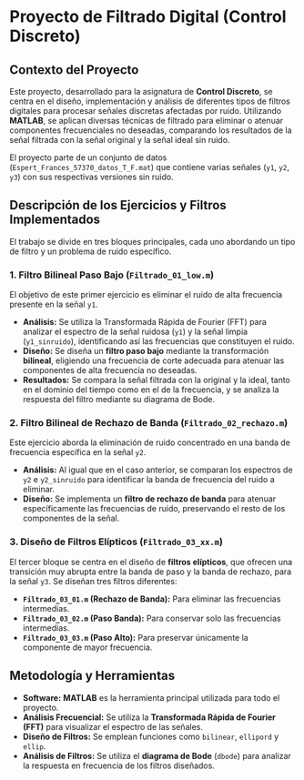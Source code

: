 # Proyecto de Filtrado Digital (Control Discreto)

## Contexto del Proyecto

Este proyecto, desarrollado para la asignatura de **Control Discreto**, se centra en el diseño, implementación y análisis de diferentes tipos de filtros digitales para procesar señales discretas afectadas por ruido. Utilizando **MATLAB**, se aplican diversas técnicas de filtrado para eliminar o atenuar componentes frecuenciales no deseadas, comparando los resultados de la señal filtrada con la señal original y la señal ideal sin ruido.

El proyecto parte de un conjunto de datos (`Espert_Frances_57370_datos_T_F.mat`) que contiene varias señales (`y1`, `y2`, `y3`) con sus respectivas versiones sin ruido.

## Descripción de los Ejercicios y Filtros Implementados

El trabajo se divide en tres bloques principales, cada uno abordando un tipo de filtro y un problema de ruido específico.

### 1. Filtro Bilineal Paso Bajo (`Filtrado_01_low.m`)

El objetivo de este primer ejercicio es eliminar el ruido de alta frecuencia presente en la señal `y1`.
* **Análisis:** Se utiliza la Transformada Rápida de Fourier (FFT) para analizar el espectro de la señal ruidosa (`y1`) y la señal limpia (`y1_sinruido`), identificando así las frecuencias que constituyen el ruido.
* **Diseño:** Se diseña un **filtro paso bajo** mediante la transformación **bilineal**, eligiendo una frecuencia de corte adecuada para atenuar las componentes de alta frecuencia no deseadas.
* **Resultados:** Se compara la señal filtrada con la original y la ideal, tanto en el dominio del tiempo como en el de la frecuencia, y se analiza la respuesta del filtro mediante su diagrama de Bode.

### 2. Filtro Bilineal de Rechazo de Banda (`Filtrado_02_rechazo.m`)

Este ejercicio aborda la eliminación de ruido concentrado en una banda de frecuencia específica en la señal `y2`.
* **Análisis:** Al igual que en el caso anterior, se comparan los espectros de `y2` e `y2_sinruido` para identificar la banda de frecuencia del ruido a eliminar.
* **Diseño:** Se implementa un **filtro de rechazo de banda** para atenuar específicamente las frecuencias de ruido, preservando el resto de los componentes de la señal.

### 3. Diseño de Filtros Elípticos (`Filtrado_03_xx.m`)

El tercer bloque se centra en el diseño de **filtros elípticos**, que ofrecen una transición muy abrupta entre la banda de paso y la banda de rechazo, para la señal `y3`. Se diseñan tres filtros diferentes:

* **`Filtrado_03_01.m` (Rechazo de Banda):** Para eliminar las frecuencias intermedias.
* **`Filtrado_03_02.m` (Paso Banda):** Para conservar solo las frecuencias intermedias.
* **`Filtrado_03_03.m` (Paso Alto):** Para preservar únicamente la componente de mayor frecuencia.

## Metodología y Herramientas

* **Software:** **MATLAB** es la herramienta principal utilizada para todo el proyecto.
* **Análisis Frecuencial:** Se utiliza la **Transformada Rápida de Fourier (FFT)** para visualizar el espectro de las señales.
* **Diseño de Filtros:** Se emplean funciones como `bilinear`, `ellipord` y `ellip`.
* **Análisis de Filtros:** Se utiliza el **diagrama de Bode** (`dbode`) para analizar la respuesta en frecuencia de los filtros diseñados.
